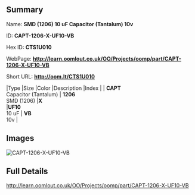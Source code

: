 

## Summary
 
Name: __SMD (1206) 10 uF Capacitor (Tantalum) 10v__

ID: __CAPT-1206-X-UF10-VB__

Hex ID: __CTS1U010__

WebPage: __http://learn.oomlout.co.uk/OO/Projects/oomp/part/CAPT-1206-X-UF10-VB__

Short URL: __http://oom.lt/CTS1U010__


|Type   |Size   |Color   |Description   |Index   |
| __CAPT__ <br>Capacitor (Tantalum)  | __1206__<br>SMD (1206)   |__X__<br>    |__UF10__<br>10 uF    | __VB__<br> 10v |


## Images
![CAPT-1206-X-UF10-VB](http://oomlout.com/oomp-gen/parts/CAPT-1206-X-UF10-VB/CAPT-1206-X-UF10-VB_420.jpg)

## Full Details

 http://learn.oomlout.co.uk/OO/Projects/oomp/part/CAPT-1206-X-UF10-VB

